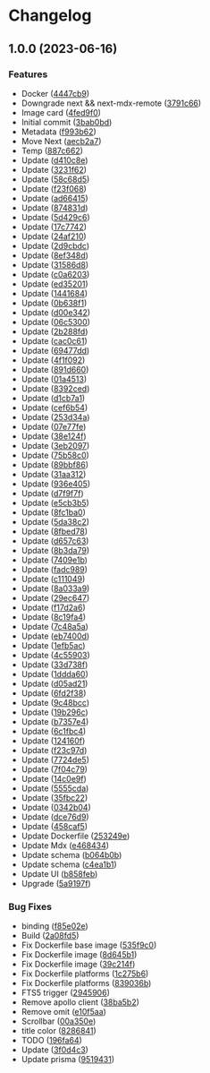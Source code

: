 # Changelog

## 1.0.0 (2023-06-16)


### Features

* Docker ([4447cb9](https://github.com/joshuaavalon/filelia/commit/4447cb9d9e81d5a5ce2af8fa7cf5e4035a6a43ca))
* Downgrade next && next-mdx-remote ([3791c66](https://github.com/joshuaavalon/filelia/commit/3791c66d5655abfc935908ca17361a5ef432a934))
* Image card ([4fed9f0](https://github.com/joshuaavalon/filelia/commit/4fed9f0b3770cf7f7ee84f09317dab251d0077bd))
* Initial commit ([3bab0bd](https://github.com/joshuaavalon/filelia/commit/3bab0bdf0a7c695b23f820a89d9a7a72ce412f4d))
* Metadata ([f993b62](https://github.com/joshuaavalon/filelia/commit/f993b622085fd8050d43f2796eb2cd94d87e3048))
* Move Next ([aecb2a7](https://github.com/joshuaavalon/filelia/commit/aecb2a7b2ec5f973d56b220b2208f44c4368e6a4))
* Temp ([887c662](https://github.com/joshuaavalon/filelia/commit/887c66262af3b85c80e6c4c492d754bee55c16ad))
* Update ([d410c8e](https://github.com/joshuaavalon/filelia/commit/d410c8ea996f68cf40670026c9c36b2a2cadfa4b))
* Update ([3231f62](https://github.com/joshuaavalon/filelia/commit/3231f62231eaeafb28a0b9f7575aa1e5d882d777))
* Update ([58c68d5](https://github.com/joshuaavalon/filelia/commit/58c68d58ae8bf808a7e6800c9bbc643872bcc60b))
* Update ([f23f068](https://github.com/joshuaavalon/filelia/commit/f23f06841e51d39be2d0251fce105e464b9be0b1))
* Update ([ad66415](https://github.com/joshuaavalon/filelia/commit/ad66415ec14dc80a27b259e6eceaf55aec83eef9))
* Update ([874831d](https://github.com/joshuaavalon/filelia/commit/874831d12c1024c875877c7fb6c2d86a4488cba8))
* Update ([5d429c6](https://github.com/joshuaavalon/filelia/commit/5d429c6ba3b55f755ca73bed2781b6a001bb0d20))
* Update ([17c7742](https://github.com/joshuaavalon/filelia/commit/17c7742589b476b274949afd9cf7124cb2f358b5))
* Update ([24af210](https://github.com/joshuaavalon/filelia/commit/24af2100bd7d413cdad80acb9bd24213d2cd68f0))
* Update ([2d9cbdc](https://github.com/joshuaavalon/filelia/commit/2d9cbdc5cade0020a8cd63f765187cb26aa90fdc))
* Update ([8ef348d](https://github.com/joshuaavalon/filelia/commit/8ef348d421c4fafe6551c3d71aed6ee16668a79b))
* Update ([31586d8](https://github.com/joshuaavalon/filelia/commit/31586d87996121aa488cbd4e6412032950294c24))
* Update ([c0a6203](https://github.com/joshuaavalon/filelia/commit/c0a62039cda9fc54ba14e9a2b009a434de49c7ae))
* Update ([ed35201](https://github.com/joshuaavalon/filelia/commit/ed352014cce7e9457195b776e41581232336e4f8))
* Update ([1441684](https://github.com/joshuaavalon/filelia/commit/1441684d5e927f45cbaa46bf04a689e83dc0a4a3))
* Update ([0b638f1](https://github.com/joshuaavalon/filelia/commit/0b638f186218d25486e3e79cb3b7281f3381112b))
* Update ([d00e342](https://github.com/joshuaavalon/filelia/commit/d00e342a2600944460a0302be4dbe18a33f477c3))
* Update ([06c5300](https://github.com/joshuaavalon/filelia/commit/06c5300bcff7b03368004e5e005e01bb8af25e51))
* Update ([2b288fd](https://github.com/joshuaavalon/filelia/commit/2b288fde00c40ae723c6da0c4add9282af293acc))
* Update ([cac0c61](https://github.com/joshuaavalon/filelia/commit/cac0c616f2b11e07dd901e9387e963dc8601c691))
* Update ([69477dd](https://github.com/joshuaavalon/filelia/commit/69477dde2c662cd225931559a6384c30355c0b64))
* Update ([4f1f092](https://github.com/joshuaavalon/filelia/commit/4f1f092dfcf84f2dd21a565c0520eecee6b60ce0))
* Update ([891d660](https://github.com/joshuaavalon/filelia/commit/891d6607028a647f27725e3eac183d421b2efb3a))
* Update ([01a4513](https://github.com/joshuaavalon/filelia/commit/01a4513b0f0a288501cafe6ef99e4d1a257219b9))
* Update ([8392ced](https://github.com/joshuaavalon/filelia/commit/8392cedd1b574651f6b1a8ca00b135237e8ae50b))
* Update ([d1cb7a1](https://github.com/joshuaavalon/filelia/commit/d1cb7a14bba0b753cfa4d4562d5e188460128909))
* Update ([cef6b54](https://github.com/joshuaavalon/filelia/commit/cef6b54fbcd0add447ca700c285faed416bc1abb))
* Update ([253d34a](https://github.com/joshuaavalon/filelia/commit/253d34aedd19a304a6741628063a86a3145854a7))
* Update ([07e77fe](https://github.com/joshuaavalon/filelia/commit/07e77fe2a6479254fd73d60c2bee6c9941b9f46d))
* Update ([38e124f](https://github.com/joshuaavalon/filelia/commit/38e124ff3e370f6a0d4916a00f9845e14318f96a))
* Update ([3eb2097](https://github.com/joshuaavalon/filelia/commit/3eb20973679ecf51e2543b5d5da5b3d7322f3473))
* Update ([75b58c0](https://github.com/joshuaavalon/filelia/commit/75b58c02d148d284d6dc12de6b353c8bc0a473a0))
* Update ([89bbf86](https://github.com/joshuaavalon/filelia/commit/89bbf8664c4df1c7e9f0c305b568d9e8f3f1cc10))
* Update ([31aa312](https://github.com/joshuaavalon/filelia/commit/31aa3129692682ce020c1fc5e71a64812b9d0b52))
* Update ([936e405](https://github.com/joshuaavalon/filelia/commit/936e405e9af43fc8b7dcc028b1e8a8cf8157ad89))
* Update ([d7f9f7f](https://github.com/joshuaavalon/filelia/commit/d7f9f7f73ca8e3ced27314994b000282ce81e4a2))
* Update ([e5cb3b5](https://github.com/joshuaavalon/filelia/commit/e5cb3b5b9bdf7d67f7bf2839b23604afe1201cb1))
* Update ([8fc1ba0](https://github.com/joshuaavalon/filelia/commit/8fc1ba02568a2cf5cfaf30c3977889f13c110d3a))
* Update ([5da38c2](https://github.com/joshuaavalon/filelia/commit/5da38c29a5192f0c5cc9e831302128b42b7cef0f))
* Update ([8fbed78](https://github.com/joshuaavalon/filelia/commit/8fbed789c74bdcc036c0dc9333037be9fde86450))
* Update ([d657c63](https://github.com/joshuaavalon/filelia/commit/d657c63f42ab0b193ac8afd49dec5219a94a8269))
* Update ([8b3da79](https://github.com/joshuaavalon/filelia/commit/8b3da7907b5fca35a383e78bf583454719db5866))
* Update ([7409e1b](https://github.com/joshuaavalon/filelia/commit/7409e1b8bc7309435c19b363a4bf464fd1371035))
* Update ([fadc989](https://github.com/joshuaavalon/filelia/commit/fadc9899a27583dcd7b552b7428c6885ffc649ce))
* Update ([c111049](https://github.com/joshuaavalon/filelia/commit/c111049bd98d87aeae359fee12efd8d7feadf071))
* Update ([8a033a9](https://github.com/joshuaavalon/filelia/commit/8a033a981eabe3c961f51b03e9b6abefc3f0ac3d))
* Update ([29ec647](https://github.com/joshuaavalon/filelia/commit/29ec647af71bdac9f49d90673c8b178270b35bc2))
* Update ([f17d2a6](https://github.com/joshuaavalon/filelia/commit/f17d2a6f2ed20645dced01c6414acc107bf979fc))
* Update ([8c19fa4](https://github.com/joshuaavalon/filelia/commit/8c19fa4c27220f8f8e18df4db24a29712ea1540b))
* Update ([7c48a5a](https://github.com/joshuaavalon/filelia/commit/7c48a5ac107c1bf39e73af1527ecca0766ba4afc))
* Update ([eb7400d](https://github.com/joshuaavalon/filelia/commit/eb7400dc7db5aaa72279229ce7ec2625d8ac18e9))
* Update ([1efb5ac](https://github.com/joshuaavalon/filelia/commit/1efb5ac761e5a684249b89c464a9bc702c47a5fb))
* Update ([4c55903](https://github.com/joshuaavalon/filelia/commit/4c559031caee8db2248e083876b8e6ff3f9a9ba0))
* Update ([33d738f](https://github.com/joshuaavalon/filelia/commit/33d738f3bf164bb3bd3ff188017c664f63a0fa6b))
* Update ([1ddda60](https://github.com/joshuaavalon/filelia/commit/1ddda6099c1bd87c3486bb615f0b9e683898b311))
* Update ([d05ad21](https://github.com/joshuaavalon/filelia/commit/d05ad21745a089efc00ad5176745f12b6b543925))
* Update ([6fd2f38](https://github.com/joshuaavalon/filelia/commit/6fd2f38489dcb788355daa5e6eb9c2af11762bf1))
* Update ([9c48bcc](https://github.com/joshuaavalon/filelia/commit/9c48bccb2e4e7fbcaf8486f09e5e03ea4201d191))
* Update ([19b296c](https://github.com/joshuaavalon/filelia/commit/19b296c45bbd79875a972762ea4d3d356c2d701c))
* Update ([b7357e4](https://github.com/joshuaavalon/filelia/commit/b7357e4ec4a9f6af13c34dedaf32f756beb296d1))
* Update ([6c1fbc4](https://github.com/joshuaavalon/filelia/commit/6c1fbc488aebc66c119a5dead347ed9a255cf9ea))
* Update ([124160f](https://github.com/joshuaavalon/filelia/commit/124160faecd43cfcd041ba9a99502f8a05470771))
* Update ([f23c97d](https://github.com/joshuaavalon/filelia/commit/f23c97d92d0640e008636210f01e244e2830d142))
* Update ([7724de5](https://github.com/joshuaavalon/filelia/commit/7724de5b8fa917b8eb6399ee39db8ad834320027))
* Update ([7f04c79](https://github.com/joshuaavalon/filelia/commit/7f04c79578a68a2037876ff722e522704da82f01))
* Update ([14c0e9f](https://github.com/joshuaavalon/filelia/commit/14c0e9f4da85a52f58d0afcf0427300d351c640b))
* Update ([5555cda](https://github.com/joshuaavalon/filelia/commit/5555cda9541710a57cf6cfffb317c8a61f71fd4b))
* Update ([35fbc22](https://github.com/joshuaavalon/filelia/commit/35fbc2245080e0f43cd50a6feecd9e58f338b7d4))
* Update ([0342b04](https://github.com/joshuaavalon/filelia/commit/0342b04fac7f6a5e6803a6a93caaea2eac93ff39))
* Update ([dce76d9](https://github.com/joshuaavalon/filelia/commit/dce76d9cc0715a7135048aef867319d448d4c5b3))
* Update ([458caf5](https://github.com/joshuaavalon/filelia/commit/458caf5482eafb47e79dd287d7b6a44f0d957d46))
* Update Dockerfile ([253249e](https://github.com/joshuaavalon/filelia/commit/253249e506d7ce9e267221aafdb246767ba4b856))
* Update Mdx ([e468434](https://github.com/joshuaavalon/filelia/commit/e46843459d32ded600f82cba871bfc4255dbaad5))
* Update schema ([b064b0b](https://github.com/joshuaavalon/filelia/commit/b064b0bc62b294e2f7b2017a6a1d97597f6cc542))
* Update schema ([c4ea1b1](https://github.com/joshuaavalon/filelia/commit/c4ea1b1599c4652a777e19a2bd692fae3cb68746))
* Update UI ([b858feb](https://github.com/joshuaavalon/filelia/commit/b858feb5d53b032ee206421349c75286a0525323))
* Upgrade ([5a9197f](https://github.com/joshuaavalon/filelia/commit/5a9197f28772de193d9678909bd68c7611b93945))


### Bug Fixes

* binding ([f85e02e](https://github.com/joshuaavalon/filelia/commit/f85e02e398ddf62bc6cd6a1fd787937b5a2a37fd))
* Build ([2a08fd5](https://github.com/joshuaavalon/filelia/commit/2a08fd5fdecfc15479865a211234224994a79983))
* Fix Dockerfile base image ([535f9c0](https://github.com/joshuaavalon/filelia/commit/535f9c0cbeee9ca3eb5f159cf5c2386c7a307576))
* Fix Dockerfile image ([8d645b1](https://github.com/joshuaavalon/filelia/commit/8d645b1522e95bbfde4929c460c313f2c7badba5))
* Fix Dockerfile image ([39c214f](https://github.com/joshuaavalon/filelia/commit/39c214f2b5c5bf6c06da7d9d72493b8da7fd3e55))
* Fix Dockerfile platforms ([1c275b6](https://github.com/joshuaavalon/filelia/commit/1c275b6a20c6a8cabf7372a50ae0602ed2b9e023))
* Fix Dockerfile platforms ([839036b](https://github.com/joshuaavalon/filelia/commit/839036bf544966283b7ae2e1664ac9271aebe672))
* FTS5 trigger ([2945906](https://github.com/joshuaavalon/filelia/commit/294590698aba479ba202023e108ec6cf892edf72))
* Remove apollo client ([38ba5b2](https://github.com/joshuaavalon/filelia/commit/38ba5b201242e7d1affcd575a2603f564b949253))
* Remove omit ([e10f5aa](https://github.com/joshuaavalon/filelia/commit/e10f5aa0311d18bada201e4abb5bd9f07f901373))
* Scrollbar ([00a350e](https://github.com/joshuaavalon/filelia/commit/00a350e1764789afede9a3529820268eda6803a7))
* title color ([8286841](https://github.com/joshuaavalon/filelia/commit/828684138d90c25911f8cbda1732ebb41376f48c))
* TODO ([196fa64](https://github.com/joshuaavalon/filelia/commit/196fa6491a7fa4020f8cd690bf4f07b25979ad30))
* Update ([3f0d4c3](https://github.com/joshuaavalon/filelia/commit/3f0d4c31266d3064d5d5946bde09359c633945c6))
* Update prisma ([9519431](https://github.com/joshuaavalon/filelia/commit/95194317f3bf81d6d33279e096732590354976fb))
